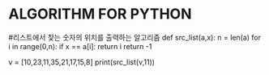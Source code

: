 # ALGORITHM FOR PYTHON


#리스트에서 찿는 숫자의 위치를 출력하는 알고리즘
    def src_list(a,x):
    n = len(a)
    for i in range(0,n):
        if x == a[i]:
            return i
    return -1

v = [10,23,11,35,21,17,15,8]
print(src_list(v,11))


